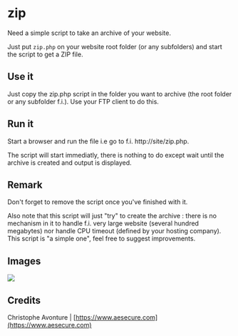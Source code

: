 # zip #

Need a simple script to take an archive of your website.

Just put `zip.php` on your website root folder (or any subfolders) and start the script to get a ZIP file.  

## Use it ##

Just copy the zip.php script in the folder you want to archive (the root folder or any subfolder f.i.).  Use your FTP client to do this.

## Run it ##

Start a browser and run the file i.e go to f.i. http://site/zip.php.

The script will start immediatly, there is nothing to do except wait until the archive is created and output is displayed.

## Remark ##

Don't forget to remove the script once you've finished with it.

Also note that this script will just "try" to create the archive : there is no mechanism in it to handle f.i. very large website (several hundred megabytes) nor handle CPU timeout (defined by your hosting company).  This script is "a simple one", feel free to suggest improvements.

## Images ##

<img src="https://github.com/cavo789/joomla_free/blob/master/zip/result.png" />

## Credits ##

Christophe Avonture | [https://www.aesecure.com](https://www.aesecure.com)
